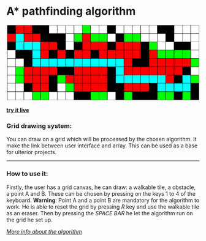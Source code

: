 # A* pathfinding algorithm 

![A* pathfinding algorithm found a path !](https://raw.githubusercontent.com/Sulay35/Astar-pathfinding/main/illustration.PNG)

**[try it live](https://editor.p5js.org/Sulay35/sketches/CqtwiLZcw)**

### Grid drawing system: 
You can draw on a grid which will be processed by the chosen algorithm. It make the link between user interface and array. This can be used as a base for ulterior projects.

---

### How to use it: 
Firstly, the user has a grid canvas, he can draw: a walkable tile, a obstacle, a point A and B. These can be chosen by pressing on the keys 1 to 4 of the keyboard.
**Warning**: Point A and a point B are mandatory for the algorithm to work.
He is able to reset the grid by pressing _R_ key and use the walkable tile as an eraser.
Then by pressing the _SPACE BAR_ he let the algorithm run on the grid he set up.


_[More info about the algorithm](https://fr.wikipedia.org/wiki/Algorithme_A*)_
